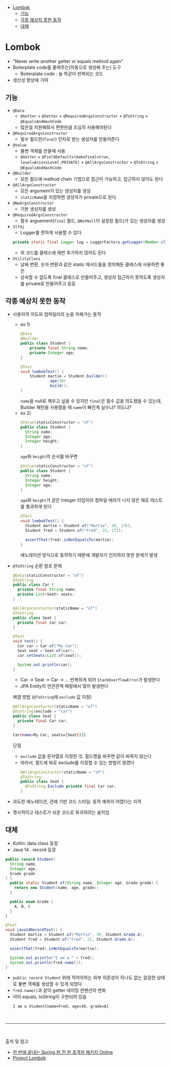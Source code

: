 - [Lombok](#lombok)
  - [기능](#기능)
  - [각종 예상치 못한 동작](#각종-예상치-못한-동작)
  - [대체](#대체)

# Lombok

- "Never write another getter or equals method again"
- Boilerplate code를 줄여주는(자동으로 생성해 주는) 도구
  - Boilerplate code : 늘 똑같이 반복되는 코드
- 생산성 향상에 기여

## 기능
- `@Data`
  - `@Getter` + `@Setter` + `@RequiredArgsConstructor` + `@ToString` + `@EqualsAndHashCode`
  - 많은걸 지원해줘서 편한만큼 조심히 사용해야된다
- `@RequiredArgsConstructor`
  - 필수 필드만(`final`) 인자로 받는 생성자를 만들어준다
- `@Value`
  - 불변 객체를 만들때 사용
  - `@Getter` + `@FieldDefaults(makeFinal=true, level=AccessLevel.PRIVATE)` + `@AllArgsConstructor` + `@ToString` + `@EqualsAndHashCode`
- `@Builder`
  - 모든 필드에 method chain 기법으로 접근이 가능하고, 접근하지 않아도 된다
- `@AllArgsConstructor`
  - 모든 argument가 있는 생성자를 생성
  - `staticName`을 지정하면 생성자가 private으로 된다
- `@NoArgsConstructor`
  - 기본 생성자를 생성
- `@RequiredArgsConstructor`
  - 필수 arguement(`final` 필드, `@NotNull`이 설정된 필드)가 있는 생성자를 생성
- `Slf4j`
  - Logger를 편하게 사용할 수 있다
  ```java
  private static final Logger log = LoggerFactory.getLogger(Member.class);
  ```
  - 위 코드를 클래스에 매번 추가하지 않아도 된다
- `UtilityClass`
  - 날짜 변환, 숫자 변환과 같은 static 메서드들을 정의해둔 클래스에 사용하면 좋은
  - 상속할 수 없도록 final 클래스로 만들어주고, 생성자 접근하지 못하도록 생성자를 private로 만들어주고 등등


## 각종 예상치 못한 동작
- 사용자의 의도와 컴파일러의 눈을 피해가는 동작
  - ex 1)
      ```java
      @Data
      @Builder
      public class Student {
          private final String name;
          private Integer age;
      }
      ```
      ```java
      @Test
      void lombokTest() {
          Student martie = Student.builder()
                  .age(30)
                  .build();
      }
      ```
      `name`을 null로 채우고 싶을 수 있지만 `final`은 필수 값을 의도했을 수 있는데, Builder 패턴을 사용했을 때 `name`이 빠진게 실수냐? 의도냐?
  - ex 2)
      ```java
      @Value(staticConstructor = "of")
      public class Student {
        String name;
        Integer age;
        Integer height;
      }
      ```
      `age`와 `height`의 순서를 바꾸면
      ```java
      @Value(staticConstructor = "of")
      public class Student {
        String name;
        Integer height;
        Integer age;
      }
      ```
      `age`와 `height`가 같은 Integer 타입이라 컴파일 에러가 나지 않은 채로 테스트를 통과하게 된다
      ```java
      @Test
      void lombokTest() {
        Student martie = Student.of("Martie", 30, 176);
        Student fred = Student.of("Fred", 21, 171);

        assertThat(fred).isNotEqualsTo(martie);
      }
      ```
      애노테이션 방식으로 동작하기 때문에 개발자가 인지하지 못한 문제가 발생
- `@ToString` 순환 참조 문제
  ```java
  @Data(staticConstructor = "of")
  @ToString
  public class Car {
    private final String name;
    private List<Seat> seats;
  }
  ```
  ```java
  @AllArgsConstuctor(staticName = "of")
  @ToString
  public class Seat {
    private final Car car;
  }
  ```
  ```java
  @Test
  void test() {
    Car car = Car.of("My Car");
    Seat seat = Seat.of(car);
    car.setSeats(List.of(seat));

    System.out.println(car);
  }
  ```
  - Car → Seat → Car → ... 반복하게 되어 `StackOverflowError`가 발생한다
  - JPA Entity의 연관관계 매핑에서 많이 발생한다

  해결 방법 (`@ToString`에 `exclude` 값 지정)
  ```java
  @AllArgsConstuctor(staticName = "of")
  @ToString(exclude = "car")
  public class Seat {
    private final Car car;
  }
  ```
  ```bash
  Car(name=My Car, seats=[Seat()])
  ```
  단점
  - `exclude` 값을 문자열로 지정한 것. 필드명을 바꾸면 같이 바뀌지 않는다
  - 따라서, 필드에 바로 exclude를 지정할 수 있는 방법이 생겼다
    ```java
    @AllArgsConstuctor(staticName = "of")
    @ToString
    public class Seat {
      @ToString.Exclude private final Car car;
    }
    ```
- 과도한 애노테이션, 관례 기반 코드 스타일: 동작 예측이 어렵다는 지적
- 명시적이고 테스트가 쉬운 코드로 회귀하려는 움직임

## 대체
- Kotlin: data class 등장
- Java 14 : record 등장
```java
public record Student(
  String name,
  Integer age,
  Grade grade
) {
  public static Student of(String name, Integer age, Grade grade) {
    return new Student(name, age, grade);
  }

  public enum Grade {
    A, B, C
  }
}
```
```java
@Test
void java14RecordTest() {
  Student martie = Student.of("Martie", 30, Student.Grade.A);
  Student fred = Student.of("Fred", 21, Student.Grade.A);

  assertThat(fred).isNotEqualsTo(martie);

  System.out.println("I am a " + fred);
  System.out.println(fred.name());
}
```
- `public record Student` 위에 적어야하는 외부 의존성이 하나도 없는 깔끔한 상태로 불변 객체를 생성할 수 있게 되었다
- `fred.name()`과 같이 getter 네이밍 컨벤션의 변화
- 이미 equals, toString이 구현되어 있음
  ```bash
  I am a Student[name=Fred, age=30, grade=A]
  ```


<br/>

---

<br/>

출처 및 참고
- [한 번에 끝내는 Spring 완.전.판 초격차 패키지 Online](https://fastcampus.co.kr/dev_online_spring)
- [Project Lombok](https://projectlombok.org/)